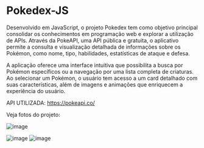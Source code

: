 # Pokedex-JS

Desenvolvido em JavaScript, o projeto Pokedex tem como objetivo principal consolidar os conhecimentos em programação web e explorar a utilização de APIs. Através da PokeAPI, uma API pública e gratuita, o aplicativo permite a consulta e visualização detalhada de informações sobre os Pokémon, como nome, tipo, habilidades, estatísticas de ataque e defesa.

A aplicação oferece uma interface intuitiva que possibilita a busca por Pokémon específicos ou a navegação por uma lista completa de criaturas. Ao selecionar um Pokémon, o usuário tem acesso a um card detalhado com suas características, além de imagens e animações que enriquecem a experiência do usuário.

API UTILIZADA: https://pokeapi.co/

Veja fotos do projeto:

![image](https://github.com/user-attachments/assets/6af3bc1e-63e8-4434-9493-7166a4d038ca)  

![image](https://github.com/user-attachments/assets/c11eed55-bf36-4139-bb6e-6c42afb767d1)
![image](https://github.com/user-attachments/assets/86db56b8-dea0-41be-b7f8-7163109992f0)

